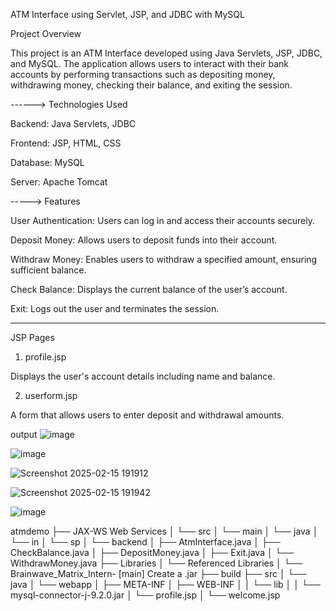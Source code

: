ATM Interface using Servlet, JSP, and JDBC with MySQL

Project Overview

This project is an ATM Interface developed using Java Servlets, JSP, JDBC, and MySQL. The application allows users to interact with their bank accounts by performing transactions such as depositing money, withdrawing money, checking their balance, and exiting the session.

------> Technologies Used

Backend: Java Servlets, JDBC

Frontend: JSP, HTML, CSS

Database: MySQL

Server: Apache Tomcat

-----> Features

User Authentication: Users can log in and access their accounts securely.

Deposit Money: Allows users to deposit funds into their account.


Withdraw Money: Enables users to withdraw a specified amount, ensuring sufficient balance.

Check Balance: Displays the current balance of the user’s account.

Exit: Logs out the user and terminates the session.

__________________________________________________________________________________________________________________________________

JSP Pages

1. profile.jsp

Displays the user's account details including name and balance.

2. userform.jsp

A form that allows users to enter deposit and withdrawal amounts.


output 
![image](https://github.com/user-attachments/assets/123457cb-5e5e-4406-8bf1-628e4d288de3)

![image](https://github.com/user-attachments/assets/8bb135c2-4a92-444f-ae8d-ec4f857b6a0c)


![Screenshot 2025-02-15 191912](https://github.com/user-attachments/assets/d575e5b3-3e80-47ad-873b-dedb9a651928)


![Screenshot 2025-02-15 191942](https://github.com/user-attachments/assets/91f6d872-2c8f-4f13-8757-cdc0f3fa92e7)


![image](https://github.com/user-attachments/assets/aac34ad4-d7b1-4864-bd4b-09ff1882ae1c)


atmdemo
├── JAX-WS Web Services
│   └── src
│       └── main
│           └── java
│               └── in
│                   └── sp
│                       └── backend
│                           ├── AtmInterface.java
│                           ├── CheckBalance.java
│                           ├── DepositMoney.java
│                           ├── Exit.java
│                           └── WithdrawMoney.java
├── Libraries
│   └── Referenced Libraries
│       └── Brainwave_Matrix_Intern- [main] Create a .jar
├── build
├── src
│   └── java
│       └── webapp
│           ├── META-INF
│           ├── WEB-INF
│           │   └── lib
│           │       └── mysql-connector-j-9.2.0.jar
│           └── profile.jsp
│           └── welcome.jsp



